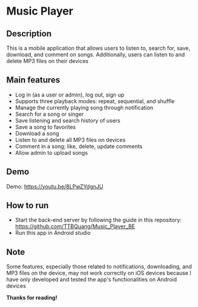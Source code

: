 # Music Player

## Description
This is a mobile application that allows users to listen to, search for, save, download, and comment on songs. Additionally, users can listen to and delete MP3 files on their devices

## Main features
- Log in (as a user or admin), log out, sign up
- Supports three playback modes: repeat, sequential, and shuffle
- Manage the currently playing song through notification
- Search for a song or singer
- Save listening and search history of users
- Save a song to favorites
- Download a song
- Listen to and delete all MP3 files on devices
- Comment in a song; like, delete, update comments
- Allow admin to upload songs

## Demo
Demo: https://youtu.be/8LPwZYdgnJU

## How to run
- Start the back-end server by following the guide in this repository: https://github.com/TTBQuang/Music_Player_BE
- Run this app in Android studio

## Note
Some features, especially those related to notifications, downloading, and MP3 files on the device, may not work correctly on iOS devices because I have only developed and tested the app's functionalities on Android devices

__Thanks for reading!__
